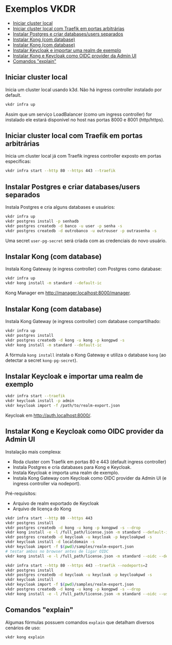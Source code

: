 # Exemplos VKDR <!-- omit in toc -->

- [Iniciar cluster local](#iniciar-cluster-local)
- [Iniciar cluster local com Traefik em portas arbitrárias](#iniciar-cluster-local-com-traefik-em-portas-arbitrárias)
- [Instalar Postgres e criar databases/users separados](#instalar-postgres-e-criar-databasesusers-separados)
- [Instalar Kong (com database)](#instalar-kong-com-database)
- [Instalar Kong (com database)](#instalar-kong-com-database-1)
- [Instalar Keycloak e importar uma realm de exemplo](#instalar-keycloak-e-importar-uma-realm-de-exemplo)
- [Instalar Kong e Keycloak como OIDC provider da Admin UI](#instalar-kong-e-keycloak-como-oidc-provider-da-admin-ui)
- [Comandos "explain"](#comandos-explain)

## Iniciar cluster local

Inicia um cluster local usando k3d. Não há ingress controller instalado por default.

```sh
vkdr infra up
```

Assim que um serviço LoadBalancer (como um ingress controller) for instalado ele estará disponível no host nas portas 8000 e 8001 (http/https).

## Iniciar cluster local com Traefik em portas arbitrárias

Inicia um cluster local já com Traefik ingress controller exposto em portas específicas:

```sh
vkdr infra start --http 80 --https 443 --traefik
```

## Instalar Postgres e criar databases/users separados

Instala Postgres e cria alguns databases e usuários:

```sh
vkdr infra up
vkdr postgres install -p senhadb
vkdr postgres createdb -d banco -u user -p senha -s
vkdr postgres createdb -d outrobanco -u outrouser -p outrasenha -s
```

Uma secret `user-pg-secret` será criada com as credenciais do novo usuário.

## Instalar Kong (com database)

Instala Kong Gateway (e ingress controller) com Postgres como database:

```sh
vkdr infra up
vkdr kong install -m standard --default-ic
```

Kong Manager em http://manager.localhost:8000/manager.

## Instalar Kong (com database)

Instala Kong Gateway (e ingress controller) com database compartilhado:

```sh
vkdr infra up
vkdr postgres install
vkdr postgres createdb -d kong -u kong -p kongpwd -s
vkdr kong install -m standard --default-ic
```

A fórmula `kong install` instala o Kong Gateway e utiliza o database `kong` (ao detectar a secret `kong-pg-secret`).

## Instalar Keycloak e importar uma realm de exemplo

```sh
vkdr infra start --traefik
vkdr keycloak install -p admin
vkdr keycloak import -f /path/to/realm-export.json
```

Keycloak em http://auth.localhost:8000/.

## Instalar Kong e Keycloak como OIDC provider da Admin UI

Instalação mais complexa:

- Roda cluster com Traefik em portas 80 e 443 (default ingress controller)
- Instala Postgres e cria databases para Kong e Keycloak.
- Instala Keycloak e importa uma realm de exemplo.
- Instala Kong Gateway com Keycloak como OIDC provider da Admin UI (e ingress controller via nodeport).

Pré-requisitos:

- Arquivo de realm exportado de Keycloak
- Arquivo de licença do Kong

```sh
vkdr infra start --http 80 --https 443
vkdr postgres install
vkdr postgres createdb -d kong -u kong -p kongpwd -s --drop
vkdr kong install -e -l /full_path/license.json -m standard --default-ic -d localdomain -s
vkdr postgres createdb -d keycloak -u keycloak -p keycloakpwd -s
vkdr keycloak install -d localdomain -s
vkdr keycloak import -f $(pwd)/samples/realm-export.json
# testar ambos no browser antes de ligar OIDC
vkdr kong install -e -l /full_path/license.json -m standard --oidc --default-ic -d localdomain -s
```



```sh
vkdr infra start --http 80 --https 443 --traefik --nodeports=2
vkdr postgres install
vkdr postgres createdb -d keycloak -u keycloak -p keycloakpwd -s
vkdr keycloak install
vkdr keycloak import -f $(pwd)/samples/realm-export.json
vkdr postgres createdb -d kong -u kong -p kongpwd -s --drop
vkdr kong install -e -l /full_path/license.json -m standard --oidc --use-nodeport
```

## Comandos "explain"

Algumas fórmulas possuem comandos `explain` que detalham diversos cenários de uso:

```sh
vkdr kong explain
```
                                        